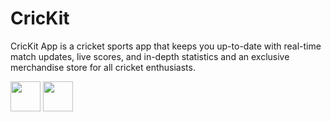 # CricKit
CricKit App is a cricket sports app that keeps you up-to-date with real-time match updates, live scores, and in-depth statistics and an exclusive merchandise store for all cricket enthusiasts.

<img src="https://github.com/qaisar-hub/CricKit/assets/98053898/c7524586-a48d-4557-a2da-21818098edad" width="48">   <img src="https://github.com/qaisar-hub/CricKit/assets/98053898/7eb2880c-c9d7-40c2-94cb-d2ce068acdf5" width="48">



